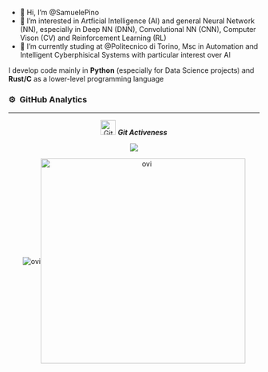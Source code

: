   - 👋 Hi, I’m @SamuelePino
- 👀 I’m interested in Artficial Intelligence (AI) and general Neural Network (NN), especially in Deep NN (DNN), 
     Convolutional NN (CNN), Computer Vison (CV) and Reinforcement Learning (RL)
- 🌱 I’m currently studing at @Politecnico di Torino, Msc in Automation and Intelligent Cyberphisical Systems with particular interest over AI

I develop code mainly in **Python** (especially for Data Science projects) and **Rust/C** as a lower-level programming language
<!---
- 💞️ I’m looking to collaborate on ...
- 📫 How to reach me ...


SamuelePino/SamuelePino is a ✨ special ✨ repository because its `README.md` (this file) appears on your GitHub profile.
You can click the Preview link to take a look at your changes.
--->

### ⚙️ &nbsp;GitHub Analytics

</p>
<hr>
  <p align="center">
 <img src="https://media.giphy.com/media/W5eoZHPpUx9sapR0eu/giphy.gif" width="30" alt="Git"/>&nbsp;<i><b>Git Activeness</b></i></p>
 
 <p align="center"><img align="center" src="http://github-readme-streak-stats.herokuapp.com?user=SamuelePino&theme=highcontrast&hide_border=true&date_format=j%2Fn%5B%2FY%5D"></p>



 <p align="center"><img align="center" src="https://github-readme-stats.vercel.app/api/top-langs?username=SamuelePino&hide=jupyter%20notebook&show_icons=true&locale=en&layout=compact&theme=chartreuse-dark&langs_count=6" alt="ovi" /><img align="center" src="https://github-readme-stats.vercel.app/api?username=marcopra&show_icons=true&locale=en&theme=chartreuse-dark&count_private=true" alt="ovi" width="410" /></p>